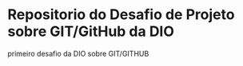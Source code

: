 # Repositorio do Desafio de Projeto sobre GIT/GitHub da DIO
primeiro desafio da DIO sobre GIT/GITHUB
